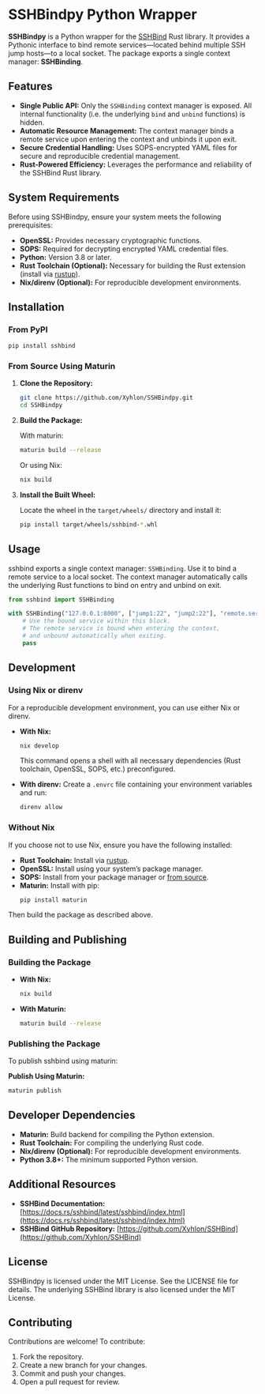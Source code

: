 # SSHBindpy Python Wrapper

**SSHBindpy** is a Python wrapper for the [SSHBind](https://github.com/Xyhlon/SSHBind) Rust library. It provides a Pythonic interface to bind remote services—located behind multiple SSH jump hosts—to a local socket. The package exports a single context manager: **SSHBinding**.

## Features

- **Single Public API:**
  Only the `SSHBinding` context manager is exposed. All internal functionality (i.e. the underlying `bind` and `unbind` functions) is hidden.
- **Automatic Resource Management:**
  The context manager binds a remote service upon entering the context and unbinds it upon exit.
- **Secure Credential Handling:**
  Uses SOPS-encrypted YAML files for secure and reproducible credential management.
- **Rust-Powered Efficiency:**
  Leverages the performance and reliability of the SSHBind Rust library.

## System Requirements

Before using SSHBindpy, ensure your system meets the following prerequisites:

- **OpenSSL:** Provides necessary cryptographic functions.
- **SOPS:** Required for decrypting encrypted YAML credential files.
- **Python:** Version 3.8 or later.
- **Rust Toolchain (Optional):** Necessary for building the Rust extension (install via [rustup](https://rustup.rs/)).
- **Nix/direnv (Optional):** For reproducible development environments.

## Installation

### From PyPI

```bash
pip install sshbind
```

### From Source Using Maturin

1. **Clone the Repository:**

   ```bash
   git clone https://github.com/Xyhlon/SSHBindpy.git
   cd SSHBindpy
   ```

2. **Build the Package:**

   With maturin:
   ```bash
   maturin build --release
   ```
   Or using Nix:
   ```bash
   nix build
   ```

3. **Install the Built Wheel:**

   Locate the wheel in the `target/wheels/` directory and install it:
   ```bash
   pip install target/wheels/sshbind-*.whl
   ```

## Usage

sshbind exports a single context manager: `SSHBinding`. Use it to bind a remote service to a local socket. The context manager automatically calls the underlying Rust functions to bind on entry and unbind on exit.

```python
from sshbind import SSHBinding

with SSHBinding("127.0.0.1:8000", ["jump1:22", "jump2:22"], "remote.service:80", "secrets.yaml") as binding:
    # Use the bound service within this block.
    # The remote service is bound when entering the context,
    # and unbound automatically when exiting.
    pass
```

## Development

### Using Nix or direnv

For a reproducible development environment, you can use either Nix or direnv.

- **With Nix:**
  ```bash
  nix develop
  ```
  This command opens a shell with all necessary dependencies (Rust toolchain, OpenSSL, SOPS, etc.) preconfigured.

- **With direnv:**
  Create a `.envrc` file containing your environment variables and run:
  ```bash
  direnv allow
  ```

### Without Nix

If you choose not to use Nix, ensure you have the following installed:

- **Rust Toolchain:** Install via [rustup](https://rustup.rs/).
- **OpenSSL:** Install using your system’s package manager.
- **SOPS:** Install from your package manager or [from source](https://github.com/mozilla/sops).
- **Maturin:** Install with pip:
  ```bash
  pip install maturin
  ```

Then build the package as described above.

## Building and Publishing

### Building the Package

- **With Nix:**
  ```bash
  nix build
  ```
- **With Maturin:**
  ```bash
  maturin build --release
  ```

### Publishing the Package

To publish sshbind using maturin:

**Publish Using Maturin:**
   ```bash
   maturin publish
   ```

## Developer Dependencies

- **Maturin:** Build backend for compiling the Python extension.
- **Rust Toolchain:** For compiling the underlying Rust code.
- **Nix/direnv (Optional):** For reproducible development environments.
- **Python 3.8+:** The minimum supported Python version.

## Additional Resources

- **SSHBind Documentation:**
  [https://docs.rs/sshbind/latest/sshbind/index.html](https://docs.rs/sshbind/latest/sshbind/index.html)
- **SSHBind GitHub Repository:**
  [https://github.com/Xyhlon/SSHBind](https://github.com/Xyhlon/SSHBind)

## License

SSHBindpy is licensed under the MIT License. See the LICENSE file for details. The underlying SSHBind library is also licensed under the MIT License.

## Contributing

Contributions are welcome! To contribute:

1. Fork the repository.
2. Create a new branch for your changes.
3. Commit and push your changes.
4. Open a pull request for review.
